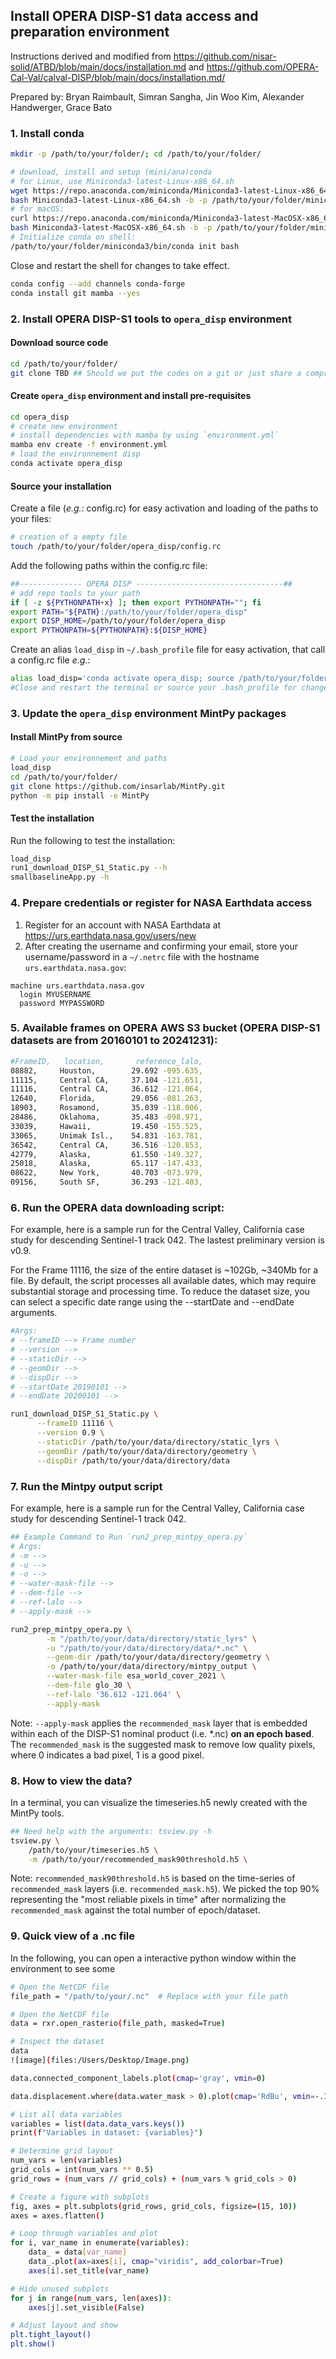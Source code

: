 ## Install OPERA DISP-S1 data access and preparation environment

Instructions derived and modified from https://github.com/nisar-solid/ATBD/blob/main/docs/installation.md and 
https://github.com/OPERA-Cal-Val/calval-DISP/blob/main/docs/installation.md/

Prepared by: Bryan Raimbault,
             Simran Sangha,
             Jin Woo Kim,
             Alexander Handwerger,
             Grace Bato

### 1. Install conda

```bash
mkdir -p /path/to/your/folder/; cd /path/to/your/folder/

# download, install and setup (mini/ana)conda
# for Linux, use Miniconda3-latest-Linux-x86_64.sh
wget https://repo.anaconda.com/miniconda/Miniconda3-latest-Linux-x86_64.sh
bash Miniconda3-latest-Linux-x86_64.sh -b -p /path/to/your/folder/miniconda3
# for macOS: 
curl https://repo.anaconda.com/miniconda/Miniconda3-latest-MacOSX-x86_64.sh -o Miniconda3-latest-MacOSX-x86_64.sh
bash Miniconda3-latest-MacOSX-x86_64.sh -b -p /path/to/your/folder/miniconda3
# Initialize conda on shell: 
/path/to/your/folder/miniconda3/bin/conda init bash
```

Close and restart the shell for changes to take effect.

```bash
conda config --add channels conda-forge
conda install git mamba --yes
```

### 2. Install OPERA DISP-S1 tools to `opera_disp` environment

#### Download source code

```bash
cd /path/to/your/folder/
git clone TBD ## Should we put the codes on a git or just share a compressed archive?
```

#### Create `opera_disp` environment and install pre-requisites

```bash
cd opera_disp
# create new environment
# install dependencies with mamba by using `environment.yml`
mamba env create -f environment.yml
# load the environnement disp
conda activate opera_disp
```

#### Source your installation

Create a file (_e.g._: config.rc) for easy activation and loading of the paths to your files:

```bash
# creation of a empty file
touch /path/to/your/folder/opera_disp/config.rc
```
Add the following paths within the config.rc file:
```bash
##-------------- OPERA DISP ---------------------------------##
# add repo tools to your path
if [ -z ${PYTHONPATH+x} ]; then export PYTHONPATH=""; fi
export PATH="${PATH}:/path/to/your/folder/opera_disp"
export DISP_HOME=/path/to/your/folder/opera_disp
export PYTHONPATH=${PYTHONPATH}:${DISP_HOME}
```
Create an alias `load_disp` in `~/.bash_profile` file for easy activation, that call a config.rc file _e.g._:
```bash
alias load_disp='conda activate opera_disp; source /path/to/your/folder/opera_disp/config.rc'
#Close and restart the terminal or source your .bash_profile for changes to take effect
```

### 3. Update the `opera_disp` environment MintPy packages

#### Install MintPy from source

```bash
# Load your environnement and paths
load_disp
cd /path/to/your/folder/
git clone https://github.com/insarlab/MintPy.git
python -m pip install -e MintPy
```

#### Test the installation

Run the following to test the installation:

```bash
load_disp
run1_download_DISP_S1_Static.py --h
smallbaselineApp.py -h
```

### 4. Prepare credentials or register for NASA Earthdata access

1. Register for an account with NASA Earthdata at https://urs.earthdata.nasa.gov/users/new
2. After creating the username and confirming your email, store your username/password in a `~/.netrc` file with the hostname `urs.earthdata.nasa.gov`:
```
machine urs.earthdata.nasa.gov
  login MYUSERNAME
  password MYPASSWORD
```

### 5. Available frames on OPERA AWS S3 bucket (OPERA DISP-S1 datasets are from 20160101 to 20241231):
```bash
#FrameID,   location,       reference_lalo,     
08882,     Houston,        29.692 -095.635,  
11115,     Central CA,     37.104 -121.651,  
11116,     Central CA,     36.612 -121.064,  
12640,     Florida,        29.056 -081.263,  
18903,     Rosamond,       35.039 -118.006,  
28486,     Oklahoma,       35.483 -098.971,  
33039,     Hawaii,         19.450 -155.525, 
33065,     Unimak Isl.,    54.831 -163.781, 
36542,     Central CA,     36.516 -120.853,
42779,     Alaska,         61.550 -149.327, 
25018,     Alaska,         65.117 -147.433,
08622,     New York,       40.703 -073.979,
09156,     South SF,       36.293 -121.403,
```

### 6. Run the OPERA data downloading script:
For example, here is a sample run for the Central Valley, California case study for descending Sentinel-1 track 042. The lastest preliminary version is v0.9. 

For the Frame 11116, the size of the entire dataset is ~102Gb, ~340Mb for a file. By default, the script processes all available dates, which may require substantial storage and processing time. To reduce the dataset size, you can select a specific date range using the --startDate and --endDate arguments.
```bash
#Args:
# --frameID --> Frame number
# --version -->
# --staticDir -->
# --geomDir -->
# --dispDir -->
# --startDate 20190101 -->
# --endDate 20200101 -->

run1_download_DISP_S1_Static.py \
      --frameID 11116 \
      --version 0.9 \
      --staticDir /path/to/your/data/directory/static_lyrs \
      --geomDir /path/to/your/data/directory/geometry \
      --dispDir /path/to/your/data/directory/data
```
### 7. Run the Mintpy output script

For example, here is a sample run for the Central Valley, California case study for descending Sentinel-1 track 042.

```bash
## Example Command to Run `run2_prep_mintpy_opera.py`
# Args:
# -m -->
# -u -->
# -o -->
# --water-mask-file -->
# --dem-file -->
# --ref-lalo -->
# --apply-mask -->

run2_prep_mintpy_opera.py \
        -m "/path/to/your/data/directory/static_lyrs" \
        -u "/path/to/your/data/directory/data/*.nc" \
        --geom-dir /path/to/your/data/directory/geometry \
        -o /path/to/your/data/directory/mintpy_output \
        --water-mask-file esa_world_cover_2021 \
        --dem-file glo_30 \
        --ref-lalo '36.612 -121.064' \
        --apply-mask
```

Note: 
`--apply-mask` applies the `recommended_mask` layer that is embedded within each of the DISP-S1 nominal product (i.e. *.nc) **on an epoch based**. The `recommended_mask` is the suggested mask to remove low quality pixels, where 0 indicates a bad pixel, 1 is a good pixel.

### 8. How to view the data?
In a terminal, you can visualize the timeseries.h5 newly created with the MintPy tools.
```bash
## Need help with the arguments: tsview.py -h
tsview.py \
    /path/to/your/timeseries.h5 \
    -m /path/to/your/recommended_mask90threshold.h5 \
```

Note: 
`recommended_mask90threshold.h5` is based on the time-series of `recommended_mask` layers (i.e. `recommended_mask.h5`). We picked the top 90% representing the "most reliable pixels in time" after normalizing the `recommended_mask` against the total number of epoch/dataset. 

### 9. Quick view of a .nc file
In the following, you can open a interactive python window within the environment to see some 
```bash
# Open the NetCDF file
file_path = "/path/to/your/.nc"  # Replace with your file path

# Open the NetCDF file
data = rxr.open_rasterio(file_path, masked=True)

# Inspect the dataset
data
![image](files:/Users/Desktop/Image.png)
```
```bash
data.connected_component_labels.plot(cmap='gray', vmin=0)
```
```bash
data.displacement.where(data.water_mask > 0).plot(cmap='RdBu', vmin=-.1, vmax=.1)
```
```bash
# List all data variables
variables = list(data.data_vars.keys())
print(f"Variables in dataset: {variables}")

# Determine grid layout
num_vars = len(variables)
grid_cols = int(num_vars ** 0.5)
grid_rows = (num_vars // grid_cols) + (num_vars % grid_cols > 0)

# Create a figure with subplots
fig, axes = plt.subplots(grid_rows, grid_cols, figsize=(15, 10))
axes = axes.flatten()

# Loop through variables and plot
for i, var_name in enumerate(variables):
    data_ = data[var_name]
    data_.plot(ax=axes[i], cmap="viridis", add_colorbar=True)
    axes[i].set_title(var_name)

# Hide unused subplots
for j in range(num_vars, len(axes)):
    axes[j].set_visible(False)

# Adjust layout and show
plt.tight_layout()
plt.show()
```

